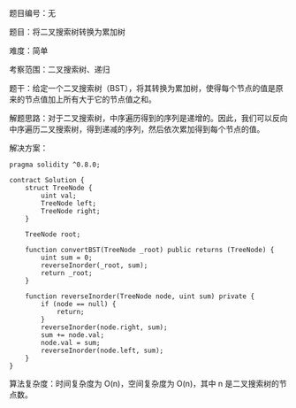 题目编号：无

题目：将二叉搜索树转换为累加树

难度：简单

考察范围：二叉搜索树、递归

题干：给定一个二叉搜索树（BST），将其转换为累加树，使得每个节点的值是原来的节点值加上所有大于它的节点值之和。

解题思路：对于二叉搜索树，中序遍历得到的序列是递增的。因此，我们可以反向中序遍历二叉搜索树，得到递减的序列，然后依次累加得到每个节点的值。

解决方案：

```solidity
pragma solidity ^0.8.0;

contract Solution {
    struct TreeNode {
        uint val;
        TreeNode left;
        TreeNode right;
    }

    TreeNode root;

    function convertBST(TreeNode _root) public returns (TreeNode) {
        uint sum = 0;
        reverseInorder(_root, sum);
        return _root;
    }

    function reverseInorder(TreeNode node, uint sum) private {
        if (node == null) {
            return;
        }
        reverseInorder(node.right, sum);
        sum += node.val;
        node.val = sum;
        reverseInorder(node.left, sum);
    }
}
```

算法复杂度：时间复杂度为 O(n)，空间复杂度为 O(n)，其中 n 是二叉搜索树的节点数。